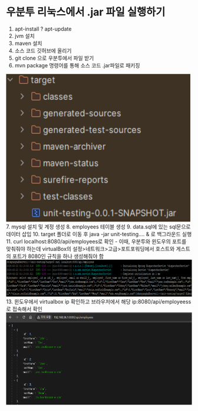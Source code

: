 # 우분투 리눅스에서 .jar 파일 실행하기


1. apt-install ? apt-update
2. jvm 설치
3. maven 설치
4. 소스 코드 깃허브에 올리기
5. git clone 으로 우분투에서 파일 받기
6. mvn package 명령어를 통해 소스 코드 .jar파일로 패키징
<img src="./images/mvn-package.PNG" width="500" height="400"/>
7. mysql 설치 및 계정 생성
8. employees 테이블 생성
9. data.sql에 있는 sql문으로 데이터 삽입
10. target 폴더로 이동 후 java -jar unit-testing.... & 로 백그라운드 실행
11. curl localhost:8080/api/employees로 확인
 - 이때, 우분투와 윈도우의 포트를 맞춰줘야 하는데
 virtualBox의 설정>네트워크>고급>포트포워딩에서 호스트와 게스트의 포트가 8080인 규칙을 하나 생성해줘야 함
<img src="./images/curl.PNG" width="1400" height="100"/>
13. 윈도우에서 virtualbox ip 확인하고 브라우저에서 해당 ip:8080/api/employeess로 접속해서 확인
    <img src="./images/chrome.PNG" width="700" height="250"/>